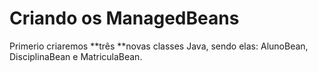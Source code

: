 # Criando os ManagedBeans

Primerio criaremos **três **novas classes Java, sendo elas: AlunoBean, DisciplinaBean e MatriculaBean.




